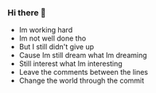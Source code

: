 ### Hi there 👋

- Im working hard
- Im not well done tho
- But I still didn't give up
- Cause Im still dream what Im dreaming
- Still interest what Im interesting
- Leave the comments between the lines
- Change the world through the commit
<!--
**JinJianQi/JinJianQi** is a ✨ _special_ ✨ repository because its `README.md` (this file) appears on your GitHub profile.

Here are some ideas to get you started:

- 🔭 I’m currently working on ...
- 🌱 I’m currently learning ...
- 👯 I’m looking to collaborate on ...
- 🤔 I’m looking for help with ...
- 💬 Ask me about ...
- 📫 How to reach me: ...
- 😄 Pronouns: ...
- ⚡ Fun fact: ...
-->
